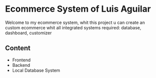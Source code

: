 # Ecommerce System of Luis Aguilar

Welcome to my ecommerce system, whit this project u can create an custom ecommerce whit all integrated systems required: database, dashboard, customizer

## Content

- Frontend
- Backend
- Local Database System
